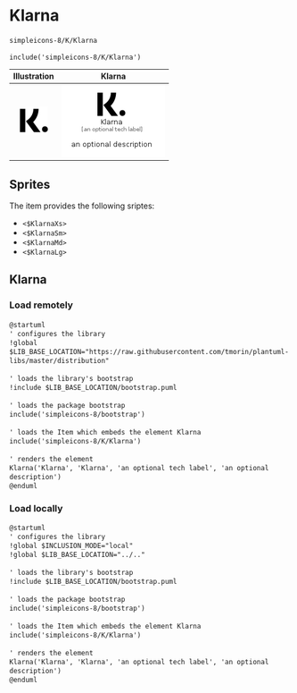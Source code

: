 # Klarna


```text
simpleicons-8/K/Klarna
```

```text
include('simpleicons-8/K/Klarna')
```



| Illustration | Klarna |
| :---: | :---: |
| ![illustration for Illustration](../../simpleicons-8/K/Klarna.png) | ![illustration for Klarna](../../simpleicons-8/K/Klarna.Local.png) |



## Sprites
The item provides the following sriptes:

- `<$KlarnaXs>`
- `<$KlarnaSm>`
- `<$KlarnaMd>`
- `<$KlarnaLg>`





## Klarna

### Load remotely
```plantuml
@startuml
' configures the library
!global $LIB_BASE_LOCATION="https://raw.githubusercontent.com/tmorin/plantuml-libs/master/distribution"

' loads the library's bootstrap
!include $LIB_BASE_LOCATION/bootstrap.puml

' loads the package bootstrap
include('simpleicons-8/bootstrap')

' loads the Item which embeds the element Klarna
include('simpleicons-8/K/Klarna')

' renders the element
Klarna('Klarna', 'Klarna', 'an optional tech label', 'an optional description')
@enduml
```

### Load locally
```plantuml
@startuml
' configures the library
!global $INCLUSION_MODE="local"
!global $LIB_BASE_LOCATION="../.."

' loads the library's bootstrap
!include $LIB_BASE_LOCATION/bootstrap.puml

' loads the package bootstrap
include('simpleicons-8/bootstrap')

' loads the Item which embeds the element Klarna
include('simpleicons-8/K/Klarna')

' renders the element
Klarna('Klarna', 'Klarna', 'an optional tech label', 'an optional description')
@enduml
```

